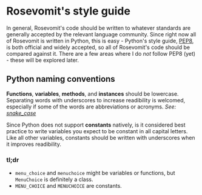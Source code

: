 # Rosevomit's style guide

In general, Rosevomit's code should be written to whatever standards are generally accepted by the relevant language community. Since right now all of Rosevomit is written in Python, this is easy - Python's style guide, [PEP8](https://www.python.org/dev/peps/pep-0008/), is both official and widely accepted, so all of Rosevomit's code should be compared against it. There are a few areas where I do *not* follow PEP8 (yet) - these will be explored later.

## Python naming conventions

**Functions**, **variables**, **methods**, and **instances** should be lowercase. Separating words with underscores to increase readibility is welcomed, especially if some of the words are abbreviations or acronyms. *See: [snake_case](https://en.wikipedia.org/wiki/Snake_case)*

Since Python does not support **constants** natively, is it considered best practice to write variables you expect to be constant in all capital letters. Like all other variables, constants should be written with underscores when it improves readibility.

### tl;dr

- `menu_choice` and `menuchoice` might be variables or functions, but `MenuChoice` is definitely a class.
- `MENU_CHOICE` and `MENUCHOICE` are constants.

